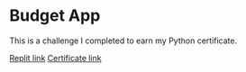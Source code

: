 # Budget App

This is a challenge I completed to earn my Python certificate.

[Replit link](https://replit.com/@AndreaRene/Budget-App-Challenge)
[Certificate link](https://www.freecodecamp.org/certification/AndreaRene/scientific-computing-with-python-v7)